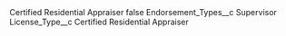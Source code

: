 <?xml version="1.0" encoding="UTF-8"?>
<CustomMetadata xmlns="http://soap.sforce.com/2006/04/metadata" xmlns:xsi="http://www.w3.org/2001/XMLSchema-instance" xmlns:xsd="http://www.w3.org/2001/XMLSchema">
    <label>Certified Residential Appraiser</label>
    <protected>false</protected>
    <values>
        <field>Endorsement_Types__c</field>
        <value xsi:type="xsd:string">Supervisor</value>
    </values>
    <values>
        <field>License_Type__c</field>
        <value xsi:type="xsd:string">Certified Residential Appraiser</value>
    </values>
</CustomMetadata>
